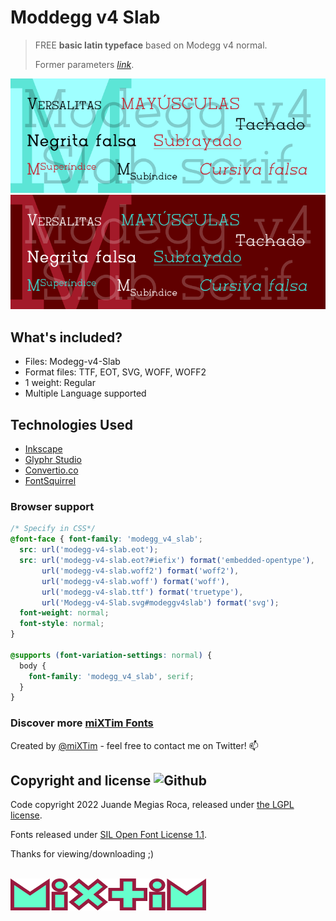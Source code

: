 # Moddegg v4 Slab

> FREE **basic latin typeface** based on Modegg v4 normal.
> 
> Former parameters [_link_](https://en.m.fontke.com/font/12316704/).

![Typeface sample](img/Modegg-sample-light.png#gh-light-mode-only)
![Typeface sample](img/Modegg-sample-dark.png#gh-dark-mode-only)

## What's included?
- Files: Modegg-v4-Slab
- Format files: TTF, EOT, SVG, WOFF, WOFF2
- 1 weight: Regular
- Multiple Language supported

## Technologies Used
- [Inkscape](https://inkscape.org/)
- [Glyphr Studio](https://www.glyphrstudio.com/)
- [Convertio.co](https://convertio.co/)
- [FontSquirrel](https://www.fontsquirrel.com/tools/webfont-generator)


### Browser support

```css
/* Specify in CSS*/
@font-face { font-family: 'modegg_v4_slab';
  src: url('modegg-v4-slab.eot');
  src: url('modegg-v4-slab.eot?#iefix') format('embedded-opentype'),
       url('modegg-v4-slab.woff2') format('woff2'),
       url('modegg-v4-slab.woff') format('woff'),
       url('modegg-v4-slab.ttf') format('truetype'),
       url('Modegg-v4-Slab.svg#modeggv4slab') format('svg');
  font-weight: normal;
  font-style: normal;
}

@supports (font-variation-settings: normal) {
  body {
    font-family: 'modegg_v4_slab', serif;
  }
}
```

### Discover more [miXTim Fonts](https://github.com/miXTim/fonts)

Created by [@miXTim](https://twitter.com/juande4u/) - feel free to contact me on Twitter! 📫

## Copyright and license ![Github](https://img.shields.io/static/v1?label=license&message=SIL&nbsp;1.1&color=orange&logo=Github)
Code copyright 2022 Juande Megias Roca, released under [the LGPL license](https://github.com/jgthms/bulma/blob/master/LICENSE).

Fonts released under [SIL Open Font License 1.1](https://scripts.sil.org/OFL).


Thanks for viewing/downloading ;)

<br>

<img alt="logotipo" src="https://github.com/miXTim/fonts/blob/2701ba0e793c3ca356d01a3e3b8b1b86d1fa2888/extras/logo.svg" style="max-width: 100%;" width="313" height="51">
